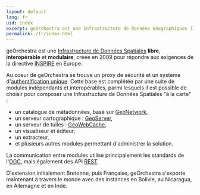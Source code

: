 ```yaml
---
layout: default
lang: fr
uid: index
excerpt: geOrchestra est une Infrastructure de Données Géographiques (IDG) libre, modulaire, intéropérable et sécurisée
permalink: /fr/index.html
---
```


geOrchestra est une [Infrastructure de Données Spatiales](http://fr.wikipedia.org/wiki/Spatial_Data_Infrastructure) **libre**, **interopérable** et **modulaire**, créée en 2009 pour répondre aux exigences de la directive [INSPIRE](http://fr.wikipedia.org/wiki/Infrastructure_for_Spatial_Information_in_the_European_Community) en Europe. 

Au coeur de geOrchestra se trouve un proxy de sécurité et un système d'[authentification unique](http://fr.wikipedia.org/wiki/Authentification_unique).
Cette base est complétée par une suite de modules indépendants et interopérables, parmi lesquels il est possible de choisir pour composer une Infrastructure de Données Spatiales "à la carte" :

 * un catalogue de métadonnées, basé sur [GeoNetwork](http://geonetwork-opensource.org/),
 * un serveur cartographique : [GeoServer](http://geoserver.org/),
 * un serveur de tuiles : [GeoWebCache](http://geowebcache.org/),
 * un visualiseur et éditeur,
 * un extracteur, 
 * et plusieurs autres modules permettant d'administrer la solution.

La communication entre modules utilise principalement les standards de l'[OGC](http://fr.wikipedia.org/wiki/Open_Geospatial_Consortium), mais également des API [REST](http://fr.wikipedia.org/wiki/Representational_State_Transfer).

D'extension initialement Bretonne, puis Française, geOrchestra s'exporte maintenant à travers le monde avec des instances en Bolivie, au Nicaragua, en Allemagne et en Inde.
